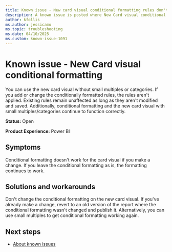 ```yaml
---
title: Known issue - New card visual conditional formatting rules don't work
description: A known issue is posted where New Card visual conditional formatting
author: kfollis
ms.author: jessicamo
ms.topic: troubleshooting  
ms.date: 04/10/2025
ms.custom: known-issue-1091
---
```


# Known issue - New Card visual conditional formatting

You can use the new card visual without small multiples or categories. If you add or change the conditionally formatted rules, the rules aren't applied. Existing rules remain unaffected as long as they aren't modified and saved. Additionally, conditional formatting and the new card visual with small multiples/categories continue to function correctly.

**Status:** Open

**Product Experience:** Power BI

## Symptoms

Conditional formatting doesn't work for the card visual if you make a change. If you leave the conditional formatting as is, the formatting continues to work.

## Solutions and workarounds

Don't change the conditional formatting on the new card visual. If you've already make a change, revert to an old version of the report where the conditional formatting wasn't changed and publish it. Alternatively, you can use small multiples to get conditional formatting working again.

## Next steps

- [About known issues](https://support.fabric.microsoft.com/known-issues)
